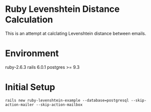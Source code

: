 # Ruby Levenshtein Distance Calculation
This is an attempt at calclating Levenshtein distance between emails.

# Environment
ruby-2.6.3
rails 6.0.1
postgres >= 9.3

# Initial Setup
`rails new ruby-levenshtein-example --database=postgresql --skip-action-mailer --skip-action-mailbox`
